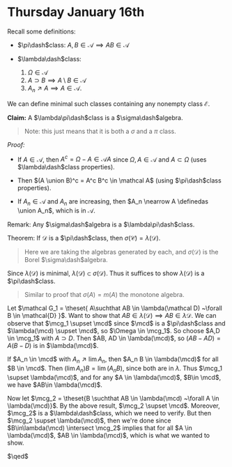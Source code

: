 # Thursday January 16th

Recall some definitions:

- $\pi\dash$class: $A, B \in \mathcal A \implies AB \in \mathcal A$

- $\lambda\dash$class:
  1. $\Omega \in \mathcal A$
  2. $A \supset B \implies A\setminus B \in \mathcal A$
  3. $A_n \nearrow A \implies A \in\mathcal A$.

We can define minimal such classes containing any nonempty class $\mathcal E$.

**Claim:**
A $\lambda\pi\dash$class is a $\sigma\dash$algebra.

> Note: this just means that it is both a $\sigma$ and a $\pi$ class. 

*Proof:*

- If $A\in \mathcal A$, then $A^c = \Omega - A \in \mathcal AA$ since $\Omega, A \in \mathcal A$ and $A \subset \Omega$ (uses $\lambda\dash$class properties).

- Then $(A \union B)^c = A^c B^c \in \mathcal A$ (using $\pi\dash$class properties).

- If $A_n \in \mathcal A$ and $A_n$ are increasing, then $A_n \nearrow A \definedas \union A_n$, which is in $\mathcal A$.

Remark:
Any $\sigma\dash$algebra is a $\lambda\pi\dash$class.

Theorem:
If $\mathcal D$ is a $\pi\dash$class, then $\sigma(\mathcal C) = \lambda(\mathcal D)$.

> Here we are taking the algebras generated by each, and $\sigma(\mathcal D)$ is the Borel $\sigma\dash$algebra.

Since $\lambda(\mathcal D)$ is minimal, $\lambda(\mathcal D) \subset \sigma(\mathcal D)$.
Thus it suffices to show $\lambda(\mathcal D)$ is a $\pi\dash$class.

> Similar to proof that $\sigma(A) = m(A)$ the monotone algebra.

Let $\mathcal G_1 = \theset{ A\suchthat AB \in \lambda(\mathcal D) ~\forall B \in \mathcal{D} }$.
Want to show that $AB \in \lambda(\mathcal{D}) \implies AB \in \lambda{\mathcal{D}}$.
We can observe that $\mcg_1 \supset \mcd$ since $\mcd$ is a $\pi\dash$class and $\lambda(\mcd) \supset \mcd$, so $\Omega \in \mcg_1$.
So choose $A,D \in \mcg_1$ with $A\supset D$.
Then $AB, AD \in \lambda(\mcd)$, so $(AB - AD) = A(B-D)$ is in $\lambda(\mcd)$.

If $A_n \in \mcd$ with $A_n \nearrow \lim A_n$, then $A_n B \in \lambda(\mcd)$ for all $B \in \mcd$.
Then $(\lim A_n)B = \lim (A_n B)$, since both are in $\lambda$.
Thus $\mcg_1 \supset \lambda(\mcd)$, and for any $A \in \lambda(\mcd)$, $B\in \mcd$, we have $AB\in \lambda(\mcd)$.

Now let $\mcg_2 = \theset{B \suchthat AB \in \lambda(\mcd) ~\forall A \in \lambda(\mcd)}$.
By the above result, $\mcg_2 \supset \mcd$.
Moreover, $\mcg_2$ is a $\lambda\dash$class, which we need to verify.
But then $\mcg_2 \supset \lambda(\mcd)$, then we're done since $B\in\lambda(\mcd) \intersect \mcg_2$ implies that for all $A \in \lambda(\mcd)$, $AB \in \lambda(\mcd)$, which is what we wanted to show.

$\qed$

